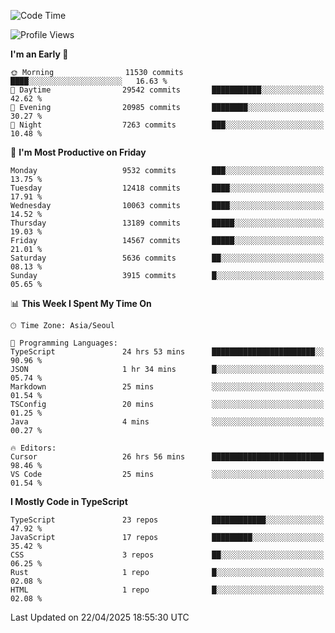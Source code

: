 <!--START_SECTION:waka-->
![Code Time](http://img.shields.io/badge/Code%20Time-7%2C610%20hrs%2025%20mins-blue)

![Profile Views](http://img.shields.io/badge/Profile%20Views-0-blue)

**I'm an Early 🐤** 

```text
🌞 Morning                11530 commits       ████░░░░░░░░░░░░░░░░░░░░░   16.63 % 
🌆 Daytime                29542 commits       ███████████░░░░░░░░░░░░░░   42.62 % 
🌃 Evening                20985 commits       ████████░░░░░░░░░░░░░░░░░   30.27 % 
🌙 Night                  7263 commits        ███░░░░░░░░░░░░░░░░░░░░░░   10.48 % 
```
📅 **I'm Most Productive on Friday** 

```text
Monday                   9532 commits        ███░░░░░░░░░░░░░░░░░░░░░░   13.75 % 
Tuesday                  12418 commits       ████░░░░░░░░░░░░░░░░░░░░░   17.91 % 
Wednesday                10063 commits       ████░░░░░░░░░░░░░░░░░░░░░   14.52 % 
Thursday                 13189 commits       █████░░░░░░░░░░░░░░░░░░░░   19.03 % 
Friday                   14567 commits       █████░░░░░░░░░░░░░░░░░░░░   21.01 % 
Saturday                 5636 commits        ██░░░░░░░░░░░░░░░░░░░░░░░   08.13 % 
Sunday                   3915 commits        █░░░░░░░░░░░░░░░░░░░░░░░░   05.65 % 
```


📊 **This Week I Spent My Time On** 

```text
🕑︎ Time Zone: Asia/Seoul

💬 Programming Languages: 
TypeScript               24 hrs 53 mins      ███████████████████████░░   90.96 % 
JSON                     1 hr 34 mins        █░░░░░░░░░░░░░░░░░░░░░░░░   05.74 % 
Markdown                 25 mins             ░░░░░░░░░░░░░░░░░░░░░░░░░   01.54 % 
TSConfig                 20 mins             ░░░░░░░░░░░░░░░░░░░░░░░░░   01.25 % 
Java                     4 mins              ░░░░░░░░░░░░░░░░░░░░░░░░░   00.27 % 

🔥 Editors: 
Cursor                   26 hrs 56 mins      █████████████████████████   98.46 % 
VS Code                  25 mins             ░░░░░░░░░░░░░░░░░░░░░░░░░   01.54 % 
```

**I Mostly Code in TypeScript** 

```text
TypeScript               23 repos            ████████████░░░░░░░░░░░░░   47.92 % 
JavaScript               17 repos            █████████░░░░░░░░░░░░░░░░   35.42 % 
CSS                      3 repos             ██░░░░░░░░░░░░░░░░░░░░░░░   06.25 % 
Rust                     1 repo              █░░░░░░░░░░░░░░░░░░░░░░░░   02.08 % 
HTML                     1 repo              █░░░░░░░░░░░░░░░░░░░░░░░░   02.08 % 
```




 Last Updated on 22/04/2025 18:55:30 UTC
<!--END_SECTION:waka-->
